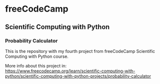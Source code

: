 # freeCodeCamp
## Scientific Computing with Python
### Probability Calculator

This is the repository with my fourth project from freeCodeCamp Scientific Computing with Python course. 

More info about this project in: https://www.freecodecamp.org/learn/scientific-computing-with-python/scientific-computing-with-python-projects/probability-calculator
